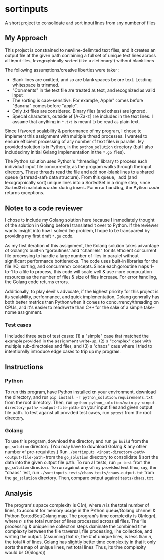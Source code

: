 # sortinputs
A short project to consolidate and sort input lines from any number of files

## My Approach
This project is constrained to newline-delimited text files, and it creates an output file at the given path containing a full set of unique text lines across all input files, lexographically sorted (like a dictionary!) without blank lines.

The following assumptions/creative liberties were taken:
* Blank lines are omitted, and so are blank spaces before text. Leading whitespace is trimmed.
* "Comments" in the text file are treated as text, and recognized as valid input.
* The sorting is case-sensitive. For example, Apple" comes before "Banana" comes before "apple".
* Only .txt files are considered. Binary files (and others) are ignored.
* Special characters, outside of [A-Za-z] are included in the text lines. I assume that anything in `*.txt` is meant to be read as plain text.

Since I favored scalability & performance of my program, I chose to implement this assignment with multiple thread processes. I wanted to ensure efficient processing of any number of text files in parallel. My provided solution is in Python, in the `python_solution` directory (but I also included my initial Golang implementation in the `*.go `files).

The Python solution uses Python's "threading" library to process each individual input file concurrently, as the program walks through the input directory. These threads read the file and add non-blank lines to a shared queue (a thread-safe data structure). From this queue, I add (and lexographically sort) unique lines into a SortedSet in a single step, since SortedSet maintains order during insert. For error handling, the Python code returns exceptions.

## Notes to a code reviewer
I chose to include my Golang solution here because I immediately thought of the solution in Golang before I translated it over to Python. If the reviewer wants insight into how I solved the problem, I hope to be transparent by providing my first draft `*.go` code. 

As my first iteration of this assignment, the Golang solution takes advantage of Golang's built-in "goroutines" and "channels" for its efficient concurrent file processing to handle a large number of files in parallel without significant performance bottlenecks. The code uses built-in libraries for the file I/O, sorting, and concurrency concepts. Since each goroutine maps 1-to-1 to a file to process, this code will scale well & use more computation resources as the number of files & size of files increase. For error handling, the Golang code returns errors.

Additionally, to play devil's advocate, if the highest priority for this project is its scalability, performance, and quick implementation, Golang generally has both better metrics than Python when it comes to concurrency/threading on CPUs, and it's easier to read/write than C++ for the sake of a simple take-home assignment.

### Test cases
I included three sets of test cases: (1) a "simple" case that matched the example provided in the assignment write-up, (2) a "complex" case with multiple sub-directories and files, and (3) a "chaos" case where I tried to intentionally introduce edge cases to trip up my program.

## Instructions
### Python
To run this program, have Python installed on your environment, download the directory, and run `pip install -r python_solution/requirements.txt` from the root directory. Then, run `python python_solution/main.py <input-directory-path> <output-file-path>` on your input files and given output file path. To test against all provided test cases, run `pytest` from the root directory.

### Golang
To use this program, download the directory and run `go build` from the `go_solution` directory. (You may have to download Golang & any other number of pre-requisites.) Run `./sortinputs <input-directory-path> <output-file-path>` from the `go_solution` directory to consolidate & sort the data into the given output file path. To run all tests, run `go test` from the `go_solution` directory. To run against any of my provided test files, say, the "chaos" test, run `./sortinputs tests/chaos tests/chaos-output.txt` from the `go_solution` directory. Then, compare output against `tests/chaos.txt`.

## Analysis
The program's space complexity is O(*n*), where *n* is the total number of lines, to account for memory usage in the Python queue/Golang channel & Python SortedSet/Golang map.
The program's time complexity is O(*n*log*n*), where *n* is the total number of lines processed across all files. The file processing & unique line collection steps dominate the combined time complexity between the file traversal, file processing, line collection, and writing the output. (Assuming that *m*, the # of unique lines, is less than *n*, the total # of lines, Golang has slightly better time complexity in that it only sorts the map of unique lines, not total lines. Thus, its time complexity would be O(*n*log*m*))

